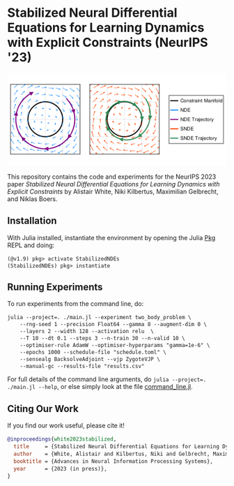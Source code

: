 # Stabilized Neural Differential Equations for Learning Dynamics with Explicit Constraints (NeurIPS '23)

<p align="center"> <img src="figures/figure_1.png"> </p>

This repository contains the code and experiments for the NeurIPS 2023 paper *Stabilized Neural Differential Equations for Learning Dynamics with Explicit Constraints* by Alistair White, Niki Kilbertus, Maximilian Gelbrecht, and Niklas Boers.

## Installation
With Julia installed, instantiate the environment by opening the Julia [Pkg](https://pkgdocs.julialang.org/v1/) REPL and doing:

```
(@v1.9) pkg> activate StabilizedNDEs
(StabilizedNDEs) pkg> instantiate
```

## Running Experiments
To run experiments from the command line, do:
```
julia --project=. ./main.jl --experiment two_body_problem \
    --rng-seed 1 --precision Float64 --gamma 8 --augment-dim 0 \
    --layers 2 --width 128 --activation relu  \
    --T 10 --dt 0.1 --steps 3 --n-train 30 --n-valid 10 \
    --optimiser-rule AdamW --optimiser-hyperparams "gamma=1e-6" \
    --epochs 1000 --schedule-file "schedule.toml" \
    --sensealg BacksolveAdjoint --vjp ZygoteVJP \
    --manual-gc --results-file "results.csv"
```

For full details of the command line arguments, do `julia --project=. ./main.jl --help`, or else simply look at the file [command_line.jl](src/command_line.jl).

## Citing Our Work
If you find our work useful, please cite it!
```bibtex
@inproceedings{white2023stabilized,
  title     = {Stabilized Neural Differential Equations for Learning Dynamics with Explicit Constraints},
  author    = {White, Alistair and Kilbertus, Niki and Gelbrecht, Maximilian and Boers, Niklas},
  booktitle = {Advances in Neural Information Processing Systems},
  year      = {2023 (in press)},
}
```
